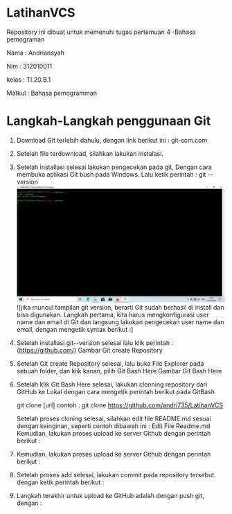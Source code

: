 # LatihanVCS

Repository ini dibuat untuk memenuhi tugas pertemuan 4 -Bahasa pemograman

Nama : Andriansyah

Nim : 312010011

kelas : TI.20.B.1

Matkul : Bahasa pemogramman

# Langkah-Langkah penggunaan Git


1. Download Git terlebih dahulu, dengan link berikut ini : git-scm.com
2. Setelah file terdownload, silahkan lakukan instalasi.
3. Setelah installasi selesai lakukan pengecekan pada git, Dengan cara membuka aplikasi Git bush pada Windows. Lalu ketik perintah : git --version
   ![ss10](picture/Screenshot(10).png)
 ![jika muncul tampilan git version, berarti Git sudah berhasil di install dan bisa digunakan. Langkah pertama, kita harus mengkonfigurasi user name dan     email di Git dan     langsung lakukan pengecekan user name dan email, dengan mengetik syntax berikut :]
4. Setelah installasi git--version selesai lalu klik perintah :(https://github.com/) Gambar Git create Repository
5. Setelah Git create Repository selesai, lalu buka File Explorer pada sebuah folder, dan klik kanan, pilih Git Bash Here Gambar Git Bash Here
6. Setelah klik Git Bash Here selesai, lakukan clonning repository dari GitHub ke Lokal dengan cara mengetik perintah berikut pada GitBash

    git clone [url] contoh : git clone https://github.com/andri735/LatihanVCS

    Setelah proses cloning selesai, silahkan edit file README.md sesuai dengan keinginan, seperti contoh dibawah ini : Edit File Readme.md
    Kemudian, lakukan proses upload ke server Github dengan perintah berikut :
7. Kemudian, lakukan proses upload ke server Github dengan perintah berikut :
8. Setelah proses add selesai, lakukan commit pada repository tersebut. dengan ketik perintah berikut :
9. Langkah terakhir untuk upload ke GitHub adalah dengan push git, dengan :
